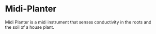 # Midi-Planter
Midi Planter is a midi instrument that senses conductivity in the roots and the soil of a house plant.
